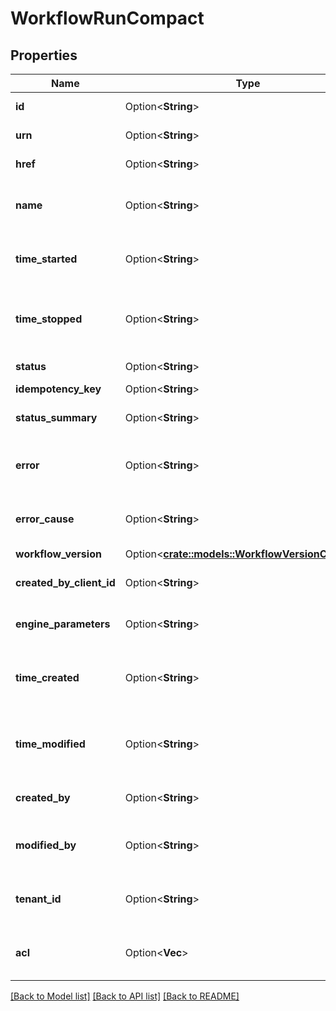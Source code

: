 # WorkflowRunCompact

## Properties

Name | Type | Description | Notes
------------ | ------------- | ------------- | -------------
**id** | Option<**String**> | Unique resource ID | [optional]
**urn** | Option<**String**> | URN of the resource | [optional]
**href** | Option<**String**> | HREF to the resource | [optional]
**name** | Option<**String**> | Name of the workflow run | [optional]
**time_started** | Option<**String**> | The time (in UTC) the workflow run started | [optional]
**time_stopped** | Option<**String**> | The time (in UTC) the Workflow Run stopped | [optional]
**status** | Option<**String**> | Workflow run status | [optional]
**idempotency_key** | Option<**String**> |  | [optional]
**status_summary** | Option<**String**> | Workflow run status summary | [optional]
**error** | Option<**String**> | Error for a failed workflow run | [optional]
**error_cause** | Option<**String**> | Error cause for a failed workflow run | [optional]
**workflow_version** | Option<[**crate::models::WorkflowVersionCompact**](WorkflowVersionCompact.md)> |  | [optional]
**created_by_client_id** | Option<**String**> | Client ID of the Origin Request | [optional]
**engine_parameters** | Option<**String**> | Workflow Engine Parameters | [optional]
**time_created** | Option<**String**> | Time (in UTC) the resource was created | [optional]
**time_modified** | Option<**String**> | Time (in UTC) the resource was modified | [optional]
**created_by** | Option<**String**> | User that created the resource | [optional]
**modified_by** | Option<**String**> | User that modified the resource | [optional]
**tenant_id** | Option<**String**> | Tenant ID the resource belongs to | [optional]
**acl** | Option<**Vec<String>**> | Access control list of the resource | [optional]

[[Back to Model list]](../README.md#documentation-for-models) [[Back to API list]](../README.md#documentation-for-api-endpoints) [[Back to README]](../README.md)


